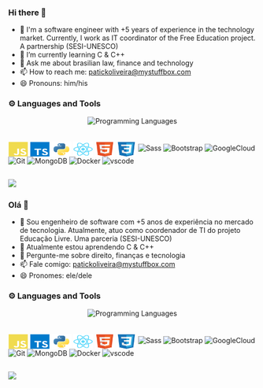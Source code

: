 ### Hi there 👋

- 🔭 I'm a software engineer with +5 years of experience in the technology market. Currently, I work as IT coordinator of the Free Education project. A partnership (SESI-UNESCO)
- 🌱 I’m currently learning C & C++
- 💬 Ask me about brasilian law, finance and technology
- 📫 How to reach me: patickoliveira@mystuffbox.com
- 😄 Pronouns: him/his

### ⚙️ Languages and Tools
<div align="center" style="display:block;">
    <img width="100px" alt="Programming Languages" src="https://user-images.githubusercontent.com/78341798/194531121-47b0119a-ce00-439d-b586-125f86acb098.png"/> 
</div>
<br>  
<div style="display: inline_block"><br>
  <img align="center" alt="Patrick-Js" height="30" width="40" src="https://raw.githubusercontent.com/devicons/devicon/master/icons/javascript/javascript-plain.svg">
  <img align="center" alt="Patrick-Ts" height="30" width="40" src="https://raw.githubusercontent.com/devicons/devicon/master/icons/typescript/typescript-plain.svg">
  <img align="center" alt="Patrick-Python" height="30" width="40" src="https://raw.githubusercontent.com/devicons/devicon/master/icons/python/python-original.svg">
  <img align="center" alt="Patrick-React" height="30" width="40" src="https://raw.githubusercontent.com/devicons/devicon/master/icons/react/react-original.svg">
  <img align="center" alt="Patrick-HTML" height="30" width="40" src="https://raw.githubusercontent.com/devicons/devicon/master/icons/html5/html5-original.svg">
  <img align="center" alt="Patrick-CSS" height="30" width="40" src="https://raw.githubusercontent.com/devicons/devicon/master/icons/css3/css3-original.svg">
  <img  alt="Sass" height="30" width="40" src="https://cdn.jsdelivr.net/gh/devicons/devicon/icons/sass/sass-original.svg"/>
  <img  alt="Bootstrap" height="30" width="40" src="https://cdn.jsdelivr.net/gh/devicons/devicon/icons/bootstrap/bootstrap-original.svg"/>
  <img  alt="GoogleCloud" height="30" width="40" src="https://cdn.jsdelivr.net/gh/devicons/devicon/icons/googlecloud/googlecloud-original.svg"/>
  <img  alt="Git" height="30" width="40" src="https://cdn.jsdelivr.net/gh/devicons/devicon/icons/git/git-original.svg"/>
  <img  alt="MongoDB" height="30" width="40" src="https://cdn.jsdelivr.net/gh/devicons/devicon/icons/mongodb/mongodb-original.svg"/>
  <img  alt="Docker" height="30" width="40" src="https://cdn.jsdelivr.net/gh/devicons/devicon/icons/docker/docker-plain-wordmark.svg"/>
  <img  alt="vscode" height="30" width="40" src="https://cdn.jsdelivr.net/gh/devicons/devicon/icons/vscode/vscode-original.svg"/>
</div>

##

<div> 
  <a href="https://www.linkedin.com/in/patrickaoliveira/" target="_blank"><img src="https://img.shields.io/badge/-LinkedIn-%230077B5?style=for-the-badge&logo=linkedin&logoColor=white" target="_blank"></a> 
</div>



### Olá 👋

- 🔭 Sou engenheiro de software com +5 anos de experiência no mercado de tecnologia. Atualmente, atuo como coordenador de TI do projeto Educação Livre. Uma parceria (SESI-UNESCO)
- 🌱 Atualmente estou aprendendo C & C++
- 💬 Pergunte-me sobre direito, finanças e tecnologia
- 📫 Fale comigo: patickoliveira@mystuffbox.com
- 😄 Pronomes: ele/dele

### ⚙️ Languages and Tools
<div align="center" style="display:block;">
    <img width="100px" alt="Programming Languages" src="https://user-images.githubusercontent.com/78341798/194531121-47b0119a-ce00-439d-b586-125f86acb098.png"/> 
</div>
<br>  
<div style="display: inline_block"><br>
  <img align="center" alt="Patrick-Js" height="30" width="40" src="https://raw.githubusercontent.com/devicons/devicon/master/icons/javascript/javascript-plain.svg">
  <img align="center" alt="Patrick-Ts" height="30" width="40" src="https://raw.githubusercontent.com/devicons/devicon/master/icons/typescript/typescript-plain.svg">
  <img align="center" alt="Patrick-Python" height="30" width="40" src="https://raw.githubusercontent.com/devicons/devicon/master/icons/python/python-original.svg">
  <img align="center" alt="Patrick-React" height="30" width="40" src="https://raw.githubusercontent.com/devicons/devicon/master/icons/react/react-original.svg">
  <img align="center" alt="Patrick-HTML" height="30" width="40" src="https://raw.githubusercontent.com/devicons/devicon/master/icons/html5/html5-original.svg">
  <img align="center" alt="Patrick-CSS" height="30" width="40" src="https://raw.githubusercontent.com/devicons/devicon/master/icons/css3/css3-original.svg">
  <img  alt="Sass" height="30" width="40" src="https://cdn.jsdelivr.net/gh/devicons/devicon/icons/sass/sass-original.svg"/>
  <img  alt="Bootstrap" height="30" width="40" src="https://cdn.jsdelivr.net/gh/devicons/devicon/icons/bootstrap/bootstrap-original.svg"/>
  <img  alt="GoogleCloud" height="30" width="40" src="https://cdn.jsdelivr.net/gh/devicons/devicon/icons/googlecloud/googlecloud-original.svg"/>
  <img  alt="Git" height="30" width="40" src="https://cdn.jsdelivr.net/gh/devicons/devicon/icons/git/git-original.svg"/>
  <img  alt="MongoDB" height="30" width="40" src="https://cdn.jsdelivr.net/gh/devicons/devicon/icons/mongodb/mongodb-original.svg"/>
  <img  alt="Docker" height="30" width="40" src="https://cdn.jsdelivr.net/gh/devicons/devicon/icons/docker/docker-plain-wordmark.svg"/>
  <img  alt="vscode" height="30" width="40" src="https://cdn.jsdelivr.net/gh/devicons/devicon/icons/vscode/vscode-original.svg"/>
</div>

##

<div> 
  <a href="https://www.linkedin.com/in/patrickaoliveira/" target="_blank"><img src="https://img.shields.io/badge/-LinkedIn-%230077B5?style=for-the-badge&logo=linkedin&logoColor=white" target="_blank"></a> 
</div>
